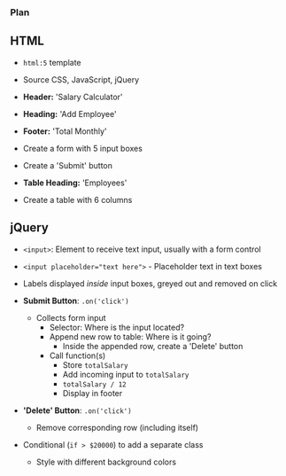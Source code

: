 ### Plan ###

## HTML ##

- `html:5` template
- Source CSS, JavaScript, jQuery

- **Header:** 'Salary Calculator'
- **Heading:** 'Add Employee'
- **Footer:** 'Total Monthly'

- Create a form with 5 input boxes
- Create a 'Submit' button

- **Table Heading:** 'Employees'
- Create a table with 6 columns

## jQuery ##

- `<input>`: Element to receive text input, usually with a form control
- `<input placeholder="text here">` - Placeholder text in text boxes

- Labels displayed *inside* input boxes, greyed out and removed on click

- **Submit Button**: `.on('click')`
  - Collects form input
    - Selector: Where is the input located?
    - Append new row to table: Where is it going?
      - Inside the appended row, create a 'Delete' button
    - Call function(s)
      - Store `totalSalary`
      - Add incoming input to `totalSalary`
      - `totalSalary / 12`
      - Display in footer

- **'Delete' Button**: `.on('click')`
  - Remove corresponding row (including itself)

- Conditional (`if > $20000`) to add a separate class
  - Style with different background colors

  